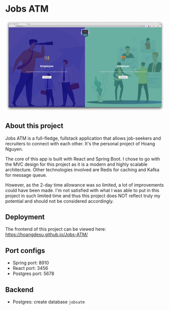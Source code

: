 # Jobs ATM

![JobsATM frontpage](./assets/frontpage.jpg)

## About this project


Jobs ATM is a full-fledge, fullstack application that allows job-seekers and recruiters to connect with each other. It's the personal project of Hoang Nguyen.

The core of this app is built with React and Spring Boot. I chose to go with the MVC design for this project as it is a modern and highly scalable architecture. Other technologies involved are Redis for caching and Kafka for message queue. 

However, as the 2-day time allowance was so limited, a lot of improvements could have been made. I'm not satisfied with what I was able to put in this project in such limited time and thus this project does NOT reflect truly my potential and should not be considered accordingly.

## Deployment
The frontend of this project can be viewed here: https://hoangdesu.github.io/Jobs-ATM/

## Port configs

- Spring port: 8910
- React port: 3456
- Postgres port: 5678

## Backend
- Postgres: create database `jobsatm`

